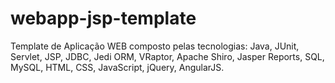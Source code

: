 # webapp-jsp-template
 Template de Aplicação WEB composto pelas tecnologias: Java, JUnit, Servlet, JSP, JDBC, Jedi ORM, VRaptor, Apache Shiro, Jasper Reports, SQL, MySQL, HTML, CSS, JavaScript, jQuery, AngularJS.
